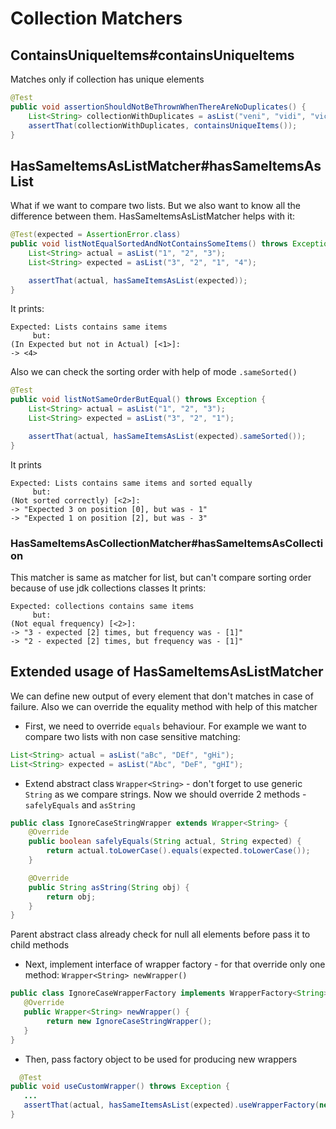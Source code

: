 # Collection Matchers

## ContainsUniqueItems#containsUniqueItems

Matches only if collection has unique elements

```java
@Test
public void assertionShouldNotBeThrownWhenThereAreNoDuplicates() {
    List<String> collectionWithDuplicates = asList("veni", "vidi", "vici");
    assertThat(collectionWithDuplicates, containsUniqueItems());
}
```

## HasSameItemsAsListMatcher#hasSameItemsAsList

What if we want to compare two lists. But we also want to know all the difference between them.
HasSameItemsAsListMatcher helps with it:

```java
@Test(expected = AssertionError.class)
public void listNotEqualSortedAndNotContainsSomeItems() throws Exception {
    List<String> actual = asList("1", "2", "3");
    List<String> expected = asList("3", "2", "1", "4");

    assertThat(actual, hasSameItemsAsList(expected));
}
```

It prints:

```
Expected: Lists contains same items
     but:
(In Expected but not in Actual) [<1>]:
-> <4>
```

Also we can check the sorting order with help of mode ``.sameSorted()``

```java
@Test
public void listNotSameOrderButEqual() throws Exception {
    List<String> actual = asList("1", "2", "3");
    List<String> expected = asList("3", "2", "1");

    assertThat(actual, hasSameItemsAsList(expected).sameSorted());
}
```

It prints

```
Expected: Lists contains same items and sorted equally
     but:
(Not sorted correctly) [<2>]:
-> "Expected 3 on position [0], but was - 1"
-> "Expected 1 on position [2], but was - 3"
```

### HasSameItemsAsCollectionMatcher#hasSameItemsAsCollection

This matcher is same as matcher for list, but can't compare sorting order because of use jdk collections classes
It prints:
```
Expected: collections contains same items
     but:
(Not equal frequency) [<2>]:
-> "3 - expected [2] times, but frequency was - [1]"
-> "2 - expected [2] times, but frequency was - [1]"
```



## Extended usage of HasSameItemsAsListMatcher

We can define new output of every element that don't matches in case of failure.
Also we can override the equality method with help of this matcher

* First, we need to override `equals` behaviour. For example we want to compare two lists with non case sensitive matching:
```java
List<String> actual = asList("aBc", "DEf", "gHi");
List<String> expected = asList("Abc", "DeF", "gHI");
```

* Extend abstract class `Wrapper<String>` - don't forget to use generic `String` as we compare strings.
Now we should override 2 methods - `safelyEquals` and `asString`
```java
public class IgnoreCaseStringWrapper extends Wrapper<String> {
    @Override
    public boolean safelyEquals(String actual, String expected) {
        return actual.toLowerCase().equals(expected.toLowerCase());
    }

    @Override
    public String asString(String obj) {
        return obj;
    }
}
```
Parent abstract class already check for null all elements before pass it to child methods

* Next, implement interface of wrapper factory - for that override only one method: `Wrapper<String> newWrapper()`

```java
public class IgnoreCaseWrapperFactory implements WrapperFactory<String> {
   @Override
   public Wrapper<String> newWrapper() {
        return new IgnoreCaseStringWrapper();
   }
}
```

* Then, pass factory object to be used for producing new wrappers

```java
  @Test
public void useCustomWrapper() throws Exception {
   ...
   assertThat(actual, hasSameItemsAsList(expected).useWrapperFactory(new IgnoreCaseWrapperFactory()));
}
```
